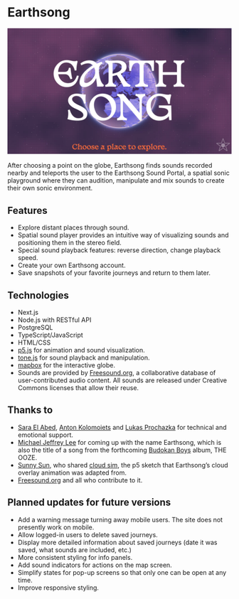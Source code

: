 # Earthsong

![Earthsong title screen](./public/earthsong-screen.webp)

After choosing a point on the globe, Earthsong finds sounds recorded nearby and teleports the user to the Earthsong Sound Portal, a spatial sonic playground where they can audition, manipulate and mix sounds to create their own sonic environment.

## Features

- Explore distant places through sound.
- Spatial sound player provides an intuitive way of visualizing sounds and positioning them in the stereo field.
- Special sound playback features: reverse direction, change playback speed.
- Create your own Earthsong account.
- Save snapshots of your favorite journeys and return to them later.

## Technologies

- Next.js
- Node.js with RESTful API
- PostgreSQL
- TypeScript/JavaScript
- HTML/CSS
- [p5.js](https://p5js.org/) for animation and sound visualization.
- [tone.js](https://tonejs.github.io/) for sound playback and manipulation.
- [mapbox](https://www.mapbox.com/) for the interactive globe.
- Sounds are provided by [Freesound.org](https://freesound.org/), a collaborative database of user-contributed audio content. All sounds are released under Creative Commons licenses that allow their reuse.

## Thanks to

- [Sara El Abed](https://github.com/saraelaela), [Anton Kolomoiets](https://github.com/antonkolo) and [Lukas Prochazka](https://github.com/ProchaLu) for technical and emotional support.
- [Michael Jeffrey Lee](https://www.michaeljeffreylee.com/) for coming up with the name Earthsong, which is also the title of a song from the forthcoming [Budokan Boys](https://budokanboys.club/) album, THE OOZE.
- [Sunny Sun](https://decodingnature.nyuadim.com/author/ss14740/), who shared [cloud sim](https://editor.p5js.org/ss14740/sketches/z-cEmTUPD), the p5 sketch that Earthsong’s cloud overlay animation was adapted from.
- [Freesound.org](https://freesound.org/) and all who contribute to it.

## Planned updates for future versions

- Add a warning message turning away mobile users. The site does not presently work on mobile.
- Allow logged-in users to delete saved journeys.
- Display more detailed information about saved journeys (date it was saved, what sounds are included, etc.)
- More consistent styling for info panels.
- Add sound indicators for actions on the map screen.
- Simplify states for pop-up screens so that only one can be open at any time.
- Improve responsive styling.
